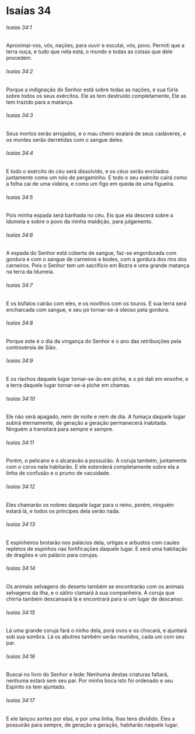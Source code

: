 # Isaías 34

###### Isaías 34:1

Aproximai-vos, vós, nações, para ouvir e escutai, vós, povo. Permiti que a terra ouça, e tudo que nela está, o mundo e todas as coisas que dele procedem.

###### Isaías 34:2

Porque a indignação do Senhor está sobre todas as nações, e sua fúria sobre todos os seus exércitos. Ele as tem destruído completamente, Ele as tem trazido para a matança.

###### Isaías 34:3

Seus mortos serão arrojados, e o mau cheiro exalará de seus cadáveres, e os montes serão derretidas com o sangue deles.

###### Isaías 34:4

E todo o exército do céu será dissolvido, e os céus serão enrolados juntamente como um rolo de pergaminho. E todo o seu exército cairá como a folha cai de uma videira, e como um figo em queda de uma figueira.

###### Isaías 34:5

Pois minha espada será banhada no céu. Eis que ela descerá sobre a Idumeia e sobre o povo da minha maldição, para julgamento.

###### Isaías 34:6

A espada do Senhor está coberta de sangue, faz-se engordurada com gordura e com o sangue de carneiros e bodes, com a gordura dos rins dos carneiros. Pois o Senhor tem um sacrifício em Bozra e uma grande matança na terra da Idumeia.

###### Isaías 34:7

E os búfalos cairão com eles, e os novilhos com os touros. E sua terra será encharcada com sangue, e seu pó tornar-se-á oleoso pela gordura.

###### Isaías 34:8

Porque este é o dia da vingança do Senhor e o ano das retribuições pela controvérsia de Sião.

###### Isaías 34:9

E os riachos daquele lugar tornar-se-ão em piche, e o pó dali em enxofre, e a terra daquele lugar tornar-se-á piche em chamas.

###### Isaías 34:10

Ele não será apagado, nem de noite e nem de dia. A fumaça daquele lugar subirá eternamente, de geração a geração permanecerá inabitada. Ninguém a transitará para sempre e sempre.

###### Isaías 34:11

Porém, o pelicano e o alcaravão a possuirão. A coruja também, juntamente com o corvo nela habitarão. E ele estenderá completamente sobre ela a linha de confusão e o prumo de vacuidade.

###### Isaías 34:12

Eles chamarão os nobres daquele lugar para o reino, porém, ninguém estará lá, e todos os príncipes dela serão nada.

###### Isaías 34:13

E espinheiros brotarão nos palácios dela, urtigas e arbustos com caules repletos de espinhos nas fortificações daquele lugar. E será uma habitação de dragões e um palácio para corujas.

###### Isaías 34:14

Os animais selvagens do deserto também se encontrarão com os animais selvagens da ilha, e o sátiro clamará à sua companheira. A coruja que chirria também descansará lá e encontrará para si um lugar de descanso.

###### Isaías 34:15

Lá uma grande coruja fará o ninho dela, porá ovos e os chocará, e ajuntará sob sua sombra. Lá os abutres também serão reunidos, cada um com seu par.

###### Isaías 34:16

Buscai no livro do Senhor e lede: Nenhuma destas criaturas faltará, nenhuma estará sem seu par. Por minha boca isto foi ordenado e seu Espírito os tem ajuntado.

###### Isaías 34:17

E ele lançou sortes por elas, e por uma linha, lhas tens dividido. Eles a possuirão para sempre, de geração a geração, habitarão naquele lugar.

